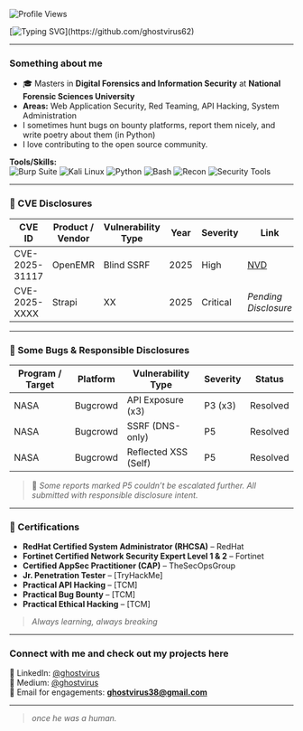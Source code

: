 ![Profile Views](https://visitor-badge.laobi.icu/badge?page_id=ghostvirus62)

[![Typing SVG](https://readme-typing-svg.herokuapp.com?font=Fira+Code&duration=3000&pause=1000&color=00FF00&center=true&vCenter=true&width=700&height=50&lines=Hello👋%2C+I'm+Jayendra+Yogi+aka.+ghostvirus;ghostvirus+in+the+network.)](https://github.com/ghostvirus62)

---

### Something about me

- 🎓 Masters in **Digital Forensics and Information Security** at **National Forensic Sciences University**
- **Areas:** Web Application Security, Red Teaming, API Hacking, System Administration  
- I sometimes hunt bugs on bounty platforms, report them nicely, and write poetry about them (in Python)
- I love contributing to the open source community.

**Tools/Skills:**  
![Burp Suite](https://img.shields.io/badge/Burp_Suite-orange?style=for-the-badge&logo=burpsuite&logoColor=white)
![Kali Linux](https://img.shields.io/badge/Kali_Linux-557C94?style=for-the-badge&logo=kalilinux&logoColor=white)
![Python](https://img.shields.io/badge/Python-3670A0?style=for-the-badge&logo=python&logoColor=white)
![Bash](https://img.shields.io/badge/Bash-4EAA25?style=for-the-badge&logo=gnubash&logoColor=white)
![Recon](https://img.shields.io/badge/Recon-InfoGathering-informational?style=for-the-badge&logo=hackthebox&logoColor=white)
![Security Tools](https://img.shields.io/badge/Security_Tools-blue?style=for-the-badge&logo=protonvpn&logoColor=white)

---

### 🧾 CVE Disclosures

| CVE ID         | Product / Vendor | Vulnerability Type       | Year | Severity | Link |
|----------------|------------------|---------------------------|------|----------|------|
| CVE-2025-31117 | OpenEMR          | Blind SSRF                | 2025 | High   | [NVD](https://nvd.nist.gov/vuln/detail/CVE-2025-31117) |
| CVE-2025-XXXX  | Strapi           | XX     | 2025 | Critical | *Pending Disclosure* |

---

### 🐞 Some Bugs & Responsible Disclosures

| Program / Target | Platform   | Vulnerability Type         | Severity | Status          |
|------------------|------------|-----------------------------|----------|-----------------|
| NASA             | Bugcrowd   | API Exposure (x3)           | P3 (x3)    | Resolved   |
| NASA             | Bugcrowd   | SSRF (DNS-only)             | P5     | Resolved     |
| NASA             | Bugcrowd   | Reflected XSS (Self)        | P5     | Resolved     |

> 📝 *Some reports marked P5 couldn’t be escalated further. All submitted with responsible disclosure intent.*

---

### 🏅 Certifications

- **RedHat Certified System Administrator (RHCSA)** – RedHat  
- **Fortinet Certified Network Security Expert Level 1 & 2** – Fortinet  
- **Certified AppSec Practitioner (CAP)** – TheSecOpsGroup  
- **Jr. Penetration Tester** – [TryHackMe]  
- **Practical API Hacking** – [TCM]  
- **Practical Bug Bounty** – [TCM]  
- **Practical Ethical Hacking** – [TCM]

> *Always learning, always breaking*

---

### Connect with me and check out my projects here

🔗 LinkedIn: [@ghostvirus](https://www.linkedin.com/in/ghostvirus/)  
🔗 Medium: [@ghostvirus](https://medium.com/@ghostvirus62) <br>
📧 Email for engagements: **ghostvirus38@gmail.com**

---

> _once he was a human._
